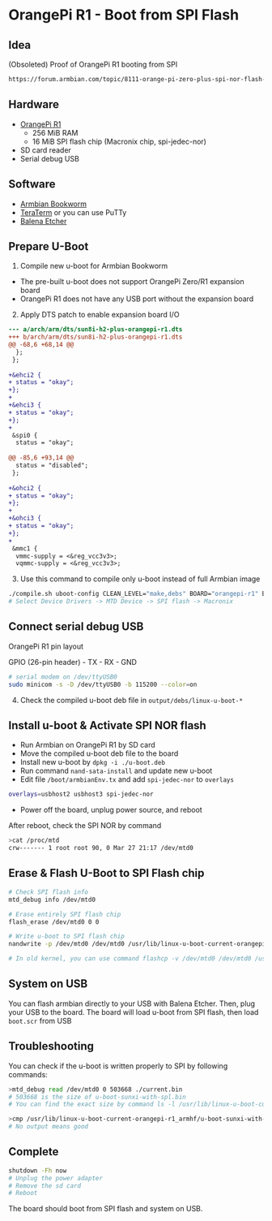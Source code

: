 # OrangePi R1 - Boot from SPI Flash

## Idea
(Obsoleted) Proof of OrangePi R1 booting from SPI
```txt
https://forum.armbian.com/topic/8111-orange-pi-zero-plus-spi-nor-flash-anyone-know-how-to-configure-for-booting/?do=findComment&comment=102371
```

## Hardware

- [OrangePi R1](https://wikidevi.wi-cat.ru/Orange_Pi_R1)
  - 256 MiB RAM
  - 16 MiB SPI flash chip (Macronix chip, spi-jedec-nor)
- SD card reader
- Serial debug USB

## Software

- [Armbian Bookworm](https://www.armbian.com/orange-pi-r1/)
- [TeraTerm](https://github.com/TeraTermProject/teraterm) or you can use PuTTy
- [Balena Etcher](https://etcher.balena.io/)

## Prepare U-Boot

1. Compile new u-boot for Armbian Bookworm
- The pre-built u-boot does not support OrangePi Zero/R1 expansion board
- OrangePi R1 does not have any USB port without the expansion board

2. Apply DTS patch to enable expansion board I/O

```diff
--- a/arch/arm/dts/sun8i-h2-plus-orangepi-r1.dts
+++ b/arch/arm/dts/sun8i-h2-plus-orangepi-r1.dts
@@ -68,6 +68,14 @@
  };
 };
 
+&ehci2 {
+ status = "okay";
+};
+
+&ehci3 {
+ status = "okay";
+};
+
 &spi0 {
  status = "okay";
 
@@ -85,6 +93,14 @@
  status = "disabled";
 };
 
+&ohci2 {
+ status = "okay";
+};
+
+&ohci3 {
+ status = "okay";
+};
+
 &mmc1 {
  vmmc-supply = <&reg_vcc3v3>;
  vqmmc-supply = <&reg_vcc3v3>;
```

3. Use this command to compile only u-boot instead of full Armbian image
```bash
./compile.sh uboot-config CLEAN_LEVEL="make,debs" BOARD="orangepi-r1" BRANCH="current" RELEASE="bookworm" BUILD_ONLY="u-boot" BUILD_MINIMAL="yes" BUILD_DESKTOP="no"
# Select Device Drivers -> MTD Device -> SPI flash -> Macronix
```

## Connect serial debug USB

OrangePi R1 pin layout

GPIO (26-pin header) - TX - RX - GND

```bash
# serial modem on /dev/ttyUSB0
sudo minicom -s -D /dev/ttyUSB0 -b 115200 --color=on
```

4. Check the compiled u-boot deb file in `output/debs/linux-u-boot-*`

## Install u-boot & Activate SPI NOR flash

- Run Armbian on OrangePi R1 by SD card
- Move the compiled u-boot deb file to the board
- Install new u-boot by `dpkg -i ./u-boot.deb`
- Run command `nand-sata-install` and update new u-boot
- Edit file `/boot/armbianEnv.tx` and add `spi-jedec-nor` to `overlays`
```bash
overlays=usbhost2 usbhost3 spi-jedec-nor
```
- Power off the board, unplug power source, and reboot

After reboot, check the SPI NOR by command

```bash
>cat /proc/mtd
crw------- 1 root root 90, 0 Mar 27 21:17 /dev/mtd0
```

## Erase & Flash U-Boot to SPI Flash chip

```bash
# Check SPI flash info
mtd_debug info /dev/mtd0

# Erase entirely SPI flash chip
flash_erase /dev/mtd0 0 0

# Write u-boot to SPI flash chip
nandwrite -p /dev/mtd0 /dev/mtd0 /usr/lib/linux-u-boot-current-orangepi-r1_armhf/u-boot-sunxi-with-spl.bin

# In old kernel, you can use command flashcp -v /dev/mtd0 /dev/mtd0 /usr/lib/linux-u-boot-current-orangepi-r1_armhf/u-boot-sunxi-with-spl.bin
```

## System on USB

You can flash armbian directly to your USB with Balena Etcher. Then, plug your USB to the board.
The board will load u-boot from SPI flash, then load `boot.scr` from USB

## Troubleshooting

You can check if the u-boot is written properly to SPI by following commands:

```bash
>mtd_debug read /dev/mtd0 0 503668 ./current.bin
# 503668 is the size of u-boot-sunxi-with-spl.bin
# You can find the exact size by command ls -l /usr/lib/linux-u-boot-current-orangepi-r1_armhf/

>cmp /usr/lib/linux-u-boot-current-orangepi-r1_armhf/u-boot-sunxi-with-spl.bin ./current.bin
# No output means good
```

## Complete

```bash
shutdown -Fh now
# Unplug the power adapter
# Remove the sd card
# Reboot
```
The board should boot from SPI flash and system on USB.
